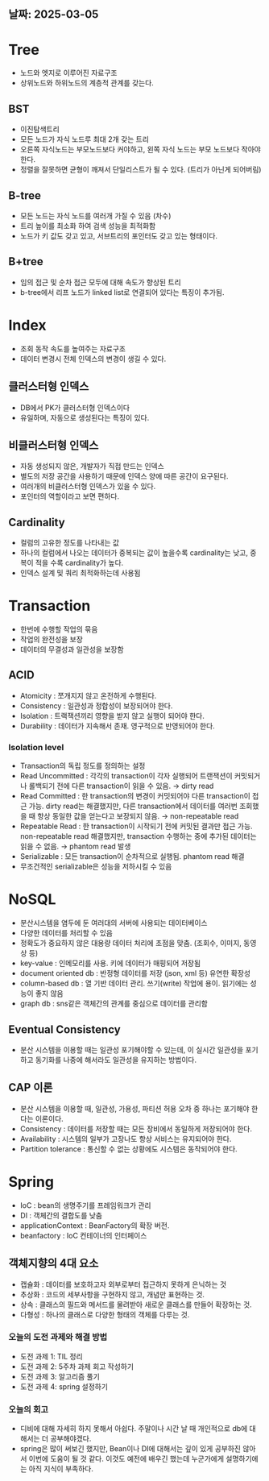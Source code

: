 ## 날짜: 2025-03-05

# Tree

- 노드와 엣지로 이루어진 자료구조
- 상위노드와 하위노드의 계층적 관계를 갖는다.

## BST

- 이진탐색트리
- 모든 노드가 자식 노드루 최대 2개 갖는 트리
- 오른쪽 자식노드는 부모노드보다 커야하고, 왼쪽 자식 노드는 부모 노드보다 작아야 한다.
- 정렬을 잘못하면 균형이 깨져서 단일리스트가 될 수 있다. (트리가 아닌게 되어버림)

## B-tree

- 모든 노드는 자식 노드를 여러개 가질 수 있음 (차수)
- 트리 높이를 최소화 하여 검색 성능을 최적화함
- 노드가 키 값도 갖고 있고, 서브트리의 포인터도 갖고 있는 형태이다.

## B+tree

- 임의 접근 및 순차 접근 모두에 대해 속도가 향상된 트리
- b-tree에서 리프 노드가 linked list로 연결되어 있다는 특징이 추가됨.

# Index

- 조회 동작 속도를 높여주는 자료구조
- 데이터 변경시 전체 인덱스의 변경이 생길 수 있다.

## 클러스터형 인덱스

- DB에서 PK가 클러스터형 인덱스이다
- 유일하며, 자동으로 생성된다는 특징이 있다.

## 비클러스터형 인덱스

- 자동 생성되지 않은, 개발자가 직접 만드는 인덱스
- 별도의 저장 공간을 사용하기 때문에 인덱스 양에 따른 공간이 요구된다.
- 여러개의 비클러스터형 인덱스가 있을 수 있다.
- 포인터의 역할이라고 보면 편하다.

## Cardinality

- 컬럼의 고유한 정도를 나타내는 값
- 하나의 컬럼에서 나오는 데이터가 중복되는 값이 높을수록 cardinality는 낮고, 중복이 적을 수록 cardinality가 높다.
- 인덱스 설계 및 쿼리 최적화하는데 사용됨

# Transaction

- 한번에 수행할 작업의 묶음
- 작업의 완전성을 보장
- 데이터의 무결성과 일관성을 보장함

## ACID

- Atomicity : 쪼개지지 않고 온전하게 수행된다.
- Consistency : 일관성과 정합성이 보장되어야 한다.
- Isolation : 트랙잭션끼리 영향을 받지 않고 실행이 되어야 한다.
- Durability : 데이터가 지속해서 존재. 영구적으로 반영되어야 한다.

### Isolation level

- Transaction의 독립 정도를 정의하는 설정
- Read Uncommitted : 각각의 transaction이 각자 실행되어 트랜잭션이 커밋되거나 롤백되기 전에 다른 transaction이 읽을 수 있음. → dirty read
- Read Committed : 한 transaction의 변경이 커밋되어야 다른 transaction이 접근 가능. dirty read는 해결했지만, 다른 transaction에서 데이터를 여러번 조회했을 때 항상 동일한 값을 얻는다고 보장되지 않음. → non-repeatable read
- Repeatable Read : 한 transaction이 시작되기 전에 커밋된 결과만 접근 가능. non-repeatable read 해결했지만, transaction 수행하는 중에 추가된 데이터는 읽을 수 없음. → phantom read 발생
- Serializable : 모든 transaction이 순차적으로 실행됨. phantom read 해결
- 무조건적인 serializable은 성능을 저하시킬 수 있음

# NoSQL

- 분산시스템을 염두에 둔 여러대의 서버에 사용되는 데이터베이스
- 다양한 데이터를 처리할 수 있음
- 정확도가 중요하지 않은 대용량 데이터 처리에 초점을 맞춤. (조회수, 이미지, 동영상 등)
- key-value : 인메모리를 사용. 키에 데이터가 매핑되어 저장됨
- document oriented db : 반정형 데이터를 저장 (json, xml 등) 유연한 확장성
- column-based db : 열 기반 데이터 관리. 쓰기(write) 작업에 용이. 읽기에는 성능이 좋지 않음
- graph db : sns같은 객체간의 관계를 중심으로 데이터를 관리함

## Eventual Consistency

- 분산 시스템을 이용할 때는 일관성 포기해야할 수 있는데, 이 실시간 일관성을 포기하고 동기화를 나중에 해서라도 일관성을 유지하는 방법이다.

## CAP 이론

- 분산 시스템을 이용할 때, 일관성, 가용성, 파티션 허용 오차 중 하나는 포기해야 한다는 이론이다.
- Consistency : 데이터를 저장할 때는 모든 장비에서 동일하게 저장되어야 한다.
- Availability : 시스템의 일부가 고장나도 항상 서비스는 유지되어야 한다.
- Partition tolerance : 통신할 수 없는 상황에도 시스템은 동작되어야 한다.

# Spring

- IoC : bean의 생명주기를 프레임워크가 관리
- DI : 객체간의 결합도를 낮춤
- applicationContext : BeanFactory의 확장 버전.
- beanfactory : IoC 컨테이너의 인터페이스

## 객체지향의 4대 요소

- 캡슐화 : 데이터를 보호하고자 외부로부터 접근하지 못하게 은닉하는 것
- 추상화 : 코드의 세부사항을 구현하지 않고, 개념만 표현하는 것.
- 상속 : 클래스의 필드와 메서드를 물려받아 새로운 클래스를 만들어 확장하는 것.
- 다형성 : 하나의 클래스로 다양한 형태의 객체를 다루는 것.

### 오늘의 도전 과제와 해결 방법
- 도전 과제 1: TIL 정리
- 도전 과제 2: 5주차 과제 회고 작성하기
- 도전 과제 3: 알고리즘 풀기
- 도전 과제 4: spring 설정하기

### 오늘의 회고
- 디비에 대해 자세히 하지 못해서 아쉽다. 주말이나 시간 날 때 개인적으로 db에 대해서는 더 공부해야겠다.
- spring은 많이 써보긴 했지만, Bean이나 DI에 대해서는 깊이 있게 공부하진 않아서 이번에 도움이 될 것 같다. 이것도 예전에 배우긴 했는데 누군가에게 설명하기에는 아직 지식이 부족하다.
